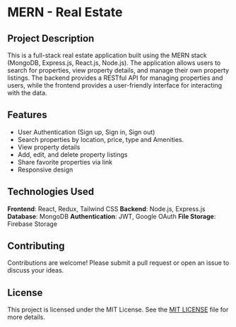 
# MERN - Real Estate  

## Project Description

This is a full-stack real estate application built using the MERN stack (MongoDB, Express.js, React.js, Node.js). The application allows users to search for properties, view property details, and manage their own property listings.
The backend provides a RESTful API for managing properties and users, while the frontend provides a user-friendly interface for interacting with the data.

## Features

- User Authentication (Sign up, Sign in, Sign out)
- Search properties by location, price, type and Amenities.
- View property details
- Add, edit, and delete property listings
- Share favorite properties via link
- Responsive design

## Technologies Used

**Frontend**: React, Redux, Tailwind CSS
**Backend**: Node.js, Express.js
**Database**: MongoDB
**Authentication**: JWT, Google OAuth
**File Storage**: Firebase Storage

## Contributing

Contributions are welcome! Please submit a pull request or open an issue to discuss your ideas.

## License

This project is licensed under the MIT License. See the [MIT LICENSE](LICENSE) file for more details.
